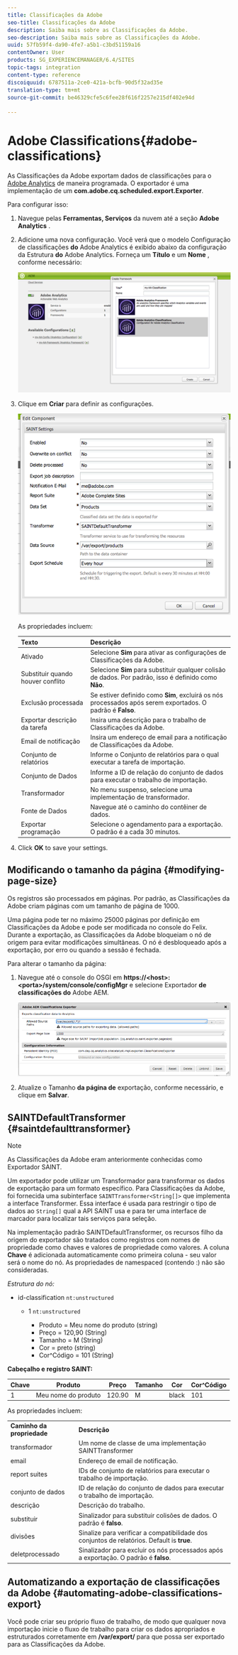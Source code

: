 ```yaml
---
title: Classificações da Adobe
seo-title: Classificações da Adobe
description: Saiba mais sobre as Classificações da Adobe.
seo-description: Saiba mais sobre as Classificações da Adobe.
uuid: 57fb59f4-da90-4fe7-a5b1-c3bd51159a16
contentOwner: User
products: SG_EXPERIENCEMANAGER/6.4/SITES
topic-tags: integration
content-type: reference
discoiquuid: 6787511a-2ce0-421a-bcfb-90d5f32ad35e
translation-type: tm+mt
source-git-commit: be46329cfe5c6fee28f616f2257e215df402e94d

---
```



# Adobe Classifications{#adobe-classifications}

As Classificações da Adobe exportam dados de classificações para o [Adobe Analytics](/help/sites-administering/adobeanalytics.md) de maneira programada. O exportador é uma implementação de um **com.adobe.cq.scheduled.export.Exporter**.

Para configurar isso:

1. Navegue pelas **Ferramentas, Serviços** da nuvem até a seção **Adobe Analytics** .
1. Adicione uma nova configuração. Você verá que o modelo Configuração de classificações **do** Adobe Analytics é exibido abaixo da configuração da Estrutura **do** Adobe Analytics. Forneça um **Título** e um **Nome** , conforme necessário:

   ![aa-25](assets/aa-25.png)

1. Clique em **Criar** para definir as configurações.

   ![chlimage_1](assets/chlimage_1.png)

   As propriedades incluem:

   | **Texto** | **Descrição** |
   |---|---|
   | Ativado | Selecione **Sim** para ativar as configurações de Classificações da Adobe. |
   | Substituir quando houver conflito | Selecione **Sim** para substituir qualquer colisão de dados. Por padrão, isso é definido como **Não**. |
   | Exclusão processada | Se estiver definido como **Sim**, excluirá os nós processados após serem exportados. O padrão é **Falso**. |
   | Exportar descrição da tarefa | Insira uma descrição para o trabalho de Classificações da Adobe. |
   | Email de notificação | Insira um endereço de email para a notificação de Classificações da Adobe. |
   | Conjunto de relatórios | Informe o Conjunto de relatórios para o qual executar a tarefa de importação. |
   | Conjunto de Dados | Informe a ID de relação do conjunto de dados para executar o trabalho de importação. |
   | Transformador | No menu suspenso, selecione uma implementação de transformador. |
   | Fonte de Dados | Navegue até o caminho do contêiner de dados. |
   | Exportar programação | Selecione o agendamento para a exportação. O padrão é a cada 30 minutos. |

1. Click **OK** to save your settings.

## Modificando o tamanho da página {#modifying-page-size}

Os registros são processados em páginas. Por padrão, as Classificações da Adobe criam páginas com um tamanho de página de 1000.

Uma página pode ter no máximo 25000 páginas por definição em Classificações da Adobe e pode ser modificada no console do Felix. Durante a exportação, as Classificações da Adobe bloqueiam o nó de origem para evitar modificações simultâneas. O nó é desbloqueado após a exportação, por erro ou quando a sessão é fechada.

Para alterar o tamanho da página:

1. Navegue até o console do OSGI em **https://&lt;host>:&lt;porta>/system/console/configMgr** e selecione Exportador **de classificações do** Adobe AEM.

   ![aa-26](assets/aa-26.png)

1. Atualize o Tamanho **da página de** exportação, conforme necessário, e clique em **Salvar**.

## SAINTDefaultTransformer {#saintdefaulttransformer}

>[!NOTE]
>
>As Classificações da Adobe eram anteriormente conhecidas como Exportador SAINT.

Um exportador pode utilizar um Transformador para transformar os dados de exportação para um formato específico. Para Classificações da Adobe, foi fornecida uma subinterface `SAINTTransformer<String[]>` que implementa a interface Transformer. Essa interface é usada para restringir o tipo de dados ao `String[]` qual a API SAINT usa e para ter uma interface de marcador para localizar tais serviços para seleção.

Na implementação padrão SAINTDefaultTransformer, os recursos filho da origem do exportador são tratados como registros com nomes de propriedade como chaves e valores de propriedade como valores. A coluna **Chave** é adicionada automaticamente como primeira coluna - seu valor será o nome do nó. As propriedades de namespaced (contendo :) não são consideradas.

*Estrutura do nó:*

* id-classification `nt:unstructured`

   * 1 `nt:unstructured`

      * Produto = Meu nome do produto (string)
      * Preço = 120,90 (String)
      * Tamanho = M (String)
      * Cor = preto (string)
      * Cor^Código = 101 (String)

**Cabeçalho e registro SAINT:**

| **Chave** | **Produto** | **Preço** | **Tamanho** | **Cor** | **Cor^Código** |
|---|---|---|---|---|---|
| 1 | Meu nome do produto | 120.90 | M | black | 101 |

As propriedades incluem:

<table> 
 <tbody> 
  <tr> 
   <td><strong>Caminho da propriedade</strong></td> 
   <td><strong>Descrição</strong></td> 
  </tr> 
  <tr> 
   <td>transformador</td> 
   <td>Um nome de classe de uma implementação SAINTTransformer</td> 
  </tr> 
  <tr> 
   <td>email</td> 
   <td>Endereço de email de notificação.</td> 
  </tr> 
  <tr> 
   <td>report suites</td> 
   <td>IDs de conjunto de relatórios para executar o trabalho de importação. </td> 
  </tr> 
  <tr> 
   <td>conjunto de dados</td> 
   <td>ID de relação do conjunto de dados para executar o trabalho de importação. </td> 
  </tr> 
  <tr> 
   <td>descrição</td> 
   <td>Descrição do trabalho. <br /> </td> 
  </tr> 
  <tr> 
   <td>substituir</td> 
   <td>Sinalizador para substituir colisões de dados. O padrão é <strong>falso</strong>.</td> 
  </tr> 
  <tr> 
   <td>divisões</td> 
   <td>Sinalize para verificar a compatibilidade dos conjuntos de relatórios. Default is <strong>true</strong>.</td> 
  </tr> 
  <tr> 
   <td>deletprocessado</td> 
   <td>Sinalizador para excluir os nós processados após a exportação. O padrão é <strong>falso</strong>.</td> 
  </tr> 
 </tbody> 
</table>

## Automatizando a exportação de classificações da Adobe {#automating-adobe-classifications-export}

Você pode criar seu próprio fluxo de trabalho, de modo que qualquer nova importação inicie o fluxo de trabalho para criar os dados apropriados e estruturados corretamente em **/var/export/** para que possa ser exportado para as Classificações da Adobe.
